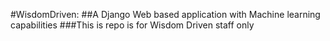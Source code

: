 #WisdomDriven: 
##A Django Web based application with Machine learning capabilities
###This is repo is for Wisdom Driven staff only
